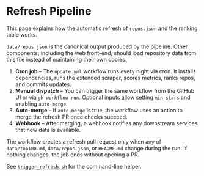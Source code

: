 # Refresh Pipeline

This page explains how the automatic refresh of `repos.json` and the ranking table works.

`data/repos.json` is the canonical output produced by the pipeline. Other
components, including the web front-end, should load repository data from this
file instead of maintaining their own copies.

1. **Cron job** – The `update.yml` workflow runs every night via cron. It installs dependencies, runs the extended scraper, scores metrics, ranks repos, and commits updates.
2. **Manual dispatch** – You can trigger the same workflow from the GitHub UI or via `gh workflow run`. Optional inputs allow setting `min-stars` and enabling `auto-merge`.
3. **Auto-merge** – If `auto-merge` is true, the workflow uses an action to merge the refresh PR once checks succeed.
4. **Webhook** – After merging, a webhook notifies any downstream services that new data is available.

The workflow creates a refresh pull request only when any of
`data/top100.md`, `data/repos.json`, or `README.md` change during the run.
If nothing changes, the job ends without opening a PR.

See [`trigger_refresh.sh`](https://github.com/adrianwedd/Agentic-Index/blob/main/scripts/trigger_refresh.sh) for the command-line helper.
